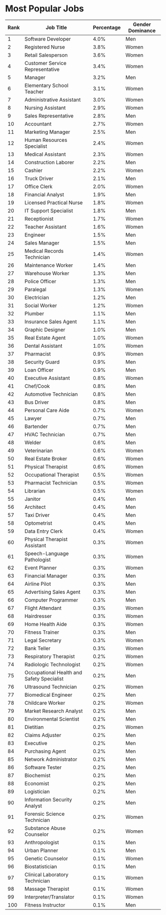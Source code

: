 
# Most Popular Jobs

| Rank | Job Title                                | Percentage | Gender Dominance |
|------|------------------------------------------|------------|------------------|
| 1    | Software Developer                       | 4.0%       | Men              |
| 2    | Registered Nurse                         | 3.8%       | Women            |
| 3    | Retail Salesperson                       | 3.6%       | Women            |
| 4    | Customer Service Representative          | 3.4%       | Women            |
| 5    | Manager                                  | 3.2%       | Men              |
| 6    | Elementary School Teacher                | 3.1%       | Women            |
| 7    | Administrative Assistant                 | 3.0%       | Women            |
| 8    | Nursing Assistant                        | 2.9%       | Women            |
| 9    | Sales Representative                     | 2.8%       | Men              |
| 10   | Accountant                               | 2.7%       | Women            |
| 11   | Marketing Manager                        | 2.5%       | Men              |
| 12   | Human Resources Specialist               | 2.4%       | Women            |
| 13   | Medical Assistant                        | 2.3%       | Women            |
| 14   | Construction Laborer                     | 2.2%       | Men              |
| 15   | Cashier                                  | 2.2%       | Women            |
| 16   | Truck Driver                             | 2.1%       | Men              |
| 17   | Office Clerk                             | 2.0%       | Women            |
| 18   | Financial Analyst                        | 1.9%       | Men              |
| 19   | Licensed Practical Nurse                 | 1.8%       | Women            |
| 20   | IT Support Specialist                    | 1.8%       | Men              |
| 21   | Receptionist                             | 1.7%       | Women            |
| 22   | Teacher Assistant                        | 1.6%       | Women            |
| 23   | Engineer                                 | 1.5%       | Men              |
| 24   | Sales Manager                            | 1.5%       | Men              |
| 25   | Medical Records Technician               | 1.4%       | Women            |
| 26   | Maintenance Worker                       | 1.4%       | Men              |
| 27   | Warehouse Worker                         | 1.3%       | Men              |
| 28   | Police Officer                           | 1.3%       | Men              |
| 29   | Paralegal                                | 1.3%       | Women            |
| 30   | Electrician                              | 1.2%       | Men              |
| 31   | Social Worker                            | 1.2%       | Women            |
| 32   | Plumber                                  | 1.1%       | Men              |
| 33   | Insurance Sales Agent                    | 1.1%       | Men              |
| 34   | Graphic Designer                         | 1.0%       | Men              |
| 35   | Real Estate Agent                        | 1.0%       | Women            |
| 36   | Dental Assistant                         | 1.0%       | Women            |
| 37   | Pharmacist                               | 0.9%       | Women            |
| 38   | Security Guard                           | 0.9%       | Men              |
| 39   | Loan Officer                             | 0.9%       | Men              |
| 40   | Executive Assistant                      | 0.8%       | Women            |
| 41   | Chef/Cook                                | 0.8%       | Men              |
| 42   | Automotive Technician                    | 0.8%       | Men              |
| 43   | Bus Driver                               | 0.8%       | Men              |
| 44   | Personal Care Aide                       | 0.7%       | Women            |
| 45   | Lawyer                                   | 0.7%       | Men              |
| 46   | Bartender                                | 0.7%       | Men              |
| 47   | HVAC Technician                          | 0.7%       | Men              |
| 48   | Welder                                   | 0.6%       | Men              |
| 49   | Veterinarian                             | 0.6%       | Women            |
| 50   | Real Estate Broker                       | 0.6%       | Women            |
| 51   | Physical Therapist                       | 0.6%       | Women            |
| 52   | Occupational Therapist                   | 0.5%       | Women            |
| 53   | Pharmacist Technician                    | 0.5%       | Women            |
| 54   | Librarian                                | 0.5%       | Women            |
| 55   | Janitor                                  | 0.4%       | Men              |
| 56   | Architect                                | 0.4%       | Men              |
| 57   | Taxi Driver                              | 0.4%       | Men              |
| 58   | Optometrist                              | 0.4%       | Men              |
| 59   | Data Entry Clerk                         | 0.4%       | Women            |
| 60   | Physical Therapist Assistant             | 0.3%       | Women            |
| 61   | Speech-Language Pathologist              | 0.3%       | Women            |
| 62   | Event Planner                            | 0.3%       | Women            |
| 63   | Financial Manager                        | 0.3%       | Men              |
| 64   | Airline Pilot                            | 0.3%       | Men              |
| 65   | Advertising Sales Agent                  | 0.3%       | Men              |
| 66   | Computer Programmer                      | 0.3%       | Men              |
| 67   | Flight Attendant                         | 0.3%       | Women            |
| 68   | Hairdresser                              | 0.3%       | Women            |
| 69   | Home Health Aide                         | 0.3%       | Women            |
| 70   | Fitness Trainer                          | 0.3%       | Men              |
| 71   | Legal Secretary                          | 0.3%       | Women            |
| 72   | Bank Teller                              | 0.3%       | Women            |
| 73   | Respiratory Therapist                    | 0.2%       | Women            |
| 74   | Radiologic Technologist                  | 0.2%       | Women            |
| 75   | Occupational Health and Safety Specialist| 0.2%       | Men              |
| 76   | Ultrasound Technician                    | 0.2%       | Women            |
| 77   | Biomedical Engineer                      | 0.2%       | Men              |
| 78   | Childcare Worker                         | 0.2%       | Women            |
| 79   | Market Research Analyst                  | 0.2%       | Men              |
| 80   | Environmental Scientist                  | 0.2%       | Men              |
| 81   | Dietitian                                | 0.2%       | Women            |
| 82   | Claims Adjuster                          | 0.2%       | Men              |
| 83   | Executive                                | 0.2%       | Men              |
| 84   | Purchasing Agent                         | 0.2%       | Men              |
| 85   | Network Administrator                    | 0.2%       | Men              |
| 86   | Software Tester                          | 0.2%       | Men              |
| 87   | Biochemist                               | 0.2%       | Men              |
| 88   | Economist                                | 0.2%       | Men              |
| 89   | Logistician                              | 0.2%       | Men              |
| 90   | Information Security Analyst             | 0.2%       | Men              |
| 91   | Forensic Science Technician              | 0.2%       | Women            |
| 92   | Substance Abuse Counselor                | 0.2%       | Women            |
| 93   | Anthropologist                           | 0.1%       | Men              |
| 94   | Urban Planner                            | 0.1%       | Men              |
| 95   | Genetic Counselor                        | 0.1%       | Women            |
| 96   | Biostatistician                          | 0.1%       | Men              |
| 97   | Clinical Laboratory Technician           | 0.1%       | Women            |
| 98   | Massage Therapist                        | 0.1%       | Women            |
| 99   | Interpreter/Translator                   | 0.1%       | Women            |
| 100  | Fitness Instructor                       | 0.1%       | Men              |
